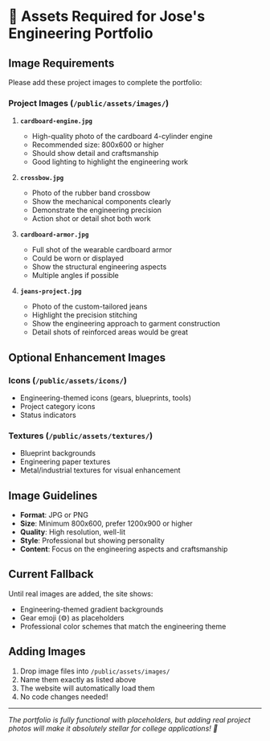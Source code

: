 # 📸 Assets Required for Jose's Engineering Portfolio

## Image Requirements

Please add these project images to complete the portfolio:

### Project Images (`/public/assets/images/`)

1. **`cardboard-engine.jpg`**
   - High-quality photo of the cardboard 4-cylinder engine
   - Recommended size: 800x600 or higher
   - Should show detail and craftsmanship
   - Good lighting to highlight the engineering work

2. **`crossbow.jpg`**
   - Photo of the rubber band crossbow
   - Show the mechanical components clearly
   - Demonstrate the engineering precision
   - Action shot or detail shot both work

3. **`cardboard-armor.jpg`**
   - Full shot of the wearable cardboard armor
   - Could be worn or displayed
   - Show the structural engineering aspects
   - Multiple angles if possible

4. **`jeans-project.jpg`**
   - Photo of the custom-tailored jeans
   - Highlight the precision stitching
   - Show the engineering approach to garment construction
   - Detail shots of reinforced areas would be great

## Optional Enhancement Images

### Icons (`/public/assets/icons/`)
- Engineering-themed icons (gears, blueprints, tools)
- Project category icons
- Status indicators

### Textures (`/public/assets/textures/`)
- Blueprint backgrounds
- Engineering paper textures
- Metal/industrial textures for visual enhancement

## Image Guidelines

- **Format**: JPG or PNG
- **Size**: Minimum 800x600, prefer 1200x900 or higher
- **Quality**: High resolution, well-lit
- **Style**: Professional but showing personality
- **Content**: Focus on the engineering aspects and craftsmanship

## Current Fallback

Until real images are added, the site shows:
- Engineering-themed gradient backgrounds
- Gear emoji (⚙️) as placeholders
- Professional color schemes that match the engineering theme

## Adding Images

1. Drop image files into `/public/assets/images/`
2. Name them exactly as listed above
3. The website will automatically load them
4. No code changes needed!

---

*The portfolio is fully functional with placeholders, but adding real project photos will make it absolutely stellar for college applications! 🚀* 